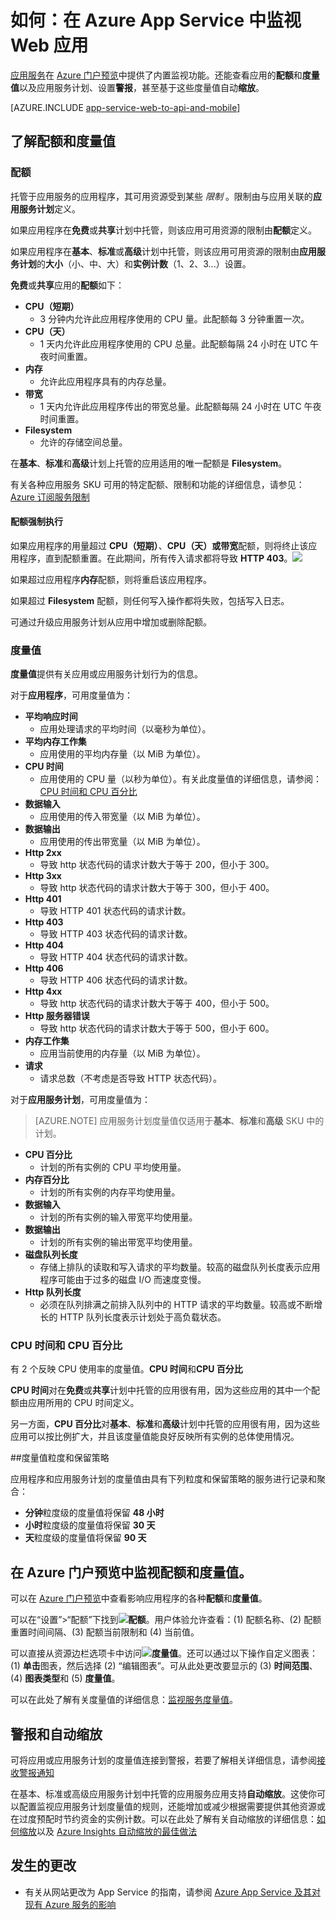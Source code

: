 <properties
	pageTitle="在 Azure App Service 中监视应用"
	description="了解如何使用 Azure 门户预览在 Azure App Service 中监视应用。"
	services="app-service"
	documentationCenter=""
	authors="btardif"
	manager="wpickett"
	editor="mollybos"/>

<tags
	ms.service="app-service"
	ms.date="07/31/2016"
	wacn.date="09/26/2016"/>

# 如何：在 Azure App Service 中监视 Web 应用

[应用服务](/documentation/articles/app-service-changes-existing-services/)在 [Azure 门户预览](https://portal.azure.cn)中提供了内置监视功能。还能查看应用的**配额**和**度量值**以及应用服务计划、设置**警报**，甚至基于这些度量值自动**缩放**。

[AZURE.INCLUDE [app-service-web-to-api-and-mobile](../../includes/app-service-web-to-api-and-mobile.md)]

## 了解配额和度量值

### 配额

托管于应用服务的应用程序，其可用资源受到某些 *限制* 。限制由与应用关联的**应用服务计划**定义。

如果应用程序在**免费**或**共享**计划中托管，则该应用可用资源的限制由**配额**定义。

如果应用程序在**基本**、**标准**或**高级**计划中托管，则该应用可用资源的限制由**应用服务计划**的**大小**（小、中、大）和**实例计数**（1、2、3...）设置。

**免费**或**共享**应用的**配额**如下：

* **CPU（短期）**
   * 3 分钟内允许此应用程序使用的 CPU 量。此配额每 3 分钟重置一次。
* **CPU（天）**
   * 1 天内允许此应用程序使用的 CPU 总量。此配额每隔 24 小时在 UTC 午夜时间重置。
* **内存**
   * 允许此应用程序具有的内存总量。
* **带宽**
   * 1 天内允许此应用程序传出的带宽总量。此配额每隔 24 小时在 UTC 午夜时间重置。
* **Filesystem**
   * 允许的存储空间总量。
   
在**基本**、**标准**和**高级**计划上托管的应用适用的唯一配额是 **Filesystem**。

有关各种应用服务 SKU 可用的特定配额、限制和功能的详细信息，请参见：[Azure 订阅服务限制](/documentation/articles/azure-subscription-service-limits/#app-service-limits)

#### 配额强制执行

如果应用程序的用量超过 **CPU（短期）**、**CPU（天）**或**带宽**配额，则将终止该应用程序，直到配额重置。在此期间，所有传入请求都将导致 **HTTP 403**。![][http403]

如果超过应用程序**内存**配额，则将重启该应用程序。

如果超过 **Filesystem** 配额，则任何写入操作都将失败，包括写入日志。

可通过升级应用服务计划从应用中增加或删除配额。

### 度量值

**度量值**提供有关应用或应用服务计划行为的信息。

对于**应用程序**，可用度量值为：

* **平均响应时间**
   * 应用处理请求的平均时间（以毫秒为单位）。
* **平均内存工作集**
   * 应用使用的平均内存量（以 MiB 为单位）。
* **CPU 时间**
   * 应用使用的 CPU 量（以秒为单位）。有关此度量值的详细信息，请参阅：[CPU 时间和 CPU 百分比](#cpu-time-vs-cpu-percentage)
* **数据输入**
   * 应用使用的传入带宽量（以 MiB 为单位）。
* **数据输出**
   * 应用使用的传出带宽量（以 MiB 为单位）。
* **Http 2xx**
   * 导致 http 状态代码的请求计数大于等于 200，但小于 300。
* **Http 3xx**
   * 导致 http 状态代码的请求计数大于等于 300，但小于 400。
* **Http 401**
   * 导致 HTTP 401 状态代码的请求计数。
* **Http 403**
   * 导致 HTTP 403 状态代码的请求计数。
* **Http 404**
   * 导致 HTTP 404 状态代码的请求计数。
* **Http 406**
   * 导致 HTTP 406 状态代码的请求计数。
* **Http 4xx**
   * 导致 http 状态代码的请求计数大于等于 400，但小于 500。
* **Http 服务器错误**
   * 导致 http 状态代码的请求计数大于等于 500，但小于 600。
* **内存工作集**
   * 应用当前使用的内存量（以 MiB 为单位）。
* **请求**
   * 请求总数（不考虑是否导致 HTTP 状态代码）。

对于**应用服务计划**，可用度量值为：

>[AZURE.NOTE] 应用服务计划度量值仅适用于**基本**、**标准**和**高级** SKU 中的计划。

* **CPU 百分比**
   * 计划的所有实例的 CPU 平均使用量。
* **内存百分比**
   * 计划的所有实例的内存平均使用量。
* **数据输入**
   * 计划的所有实例的输入带宽平均使用量。
* **数据输出**
   * 计划的所有实例的输出带宽平均使用量。
* **磁盘队列长度**
   * 存储上排队的读取和写入请求的平均数量。较高的磁盘队列长度表示应用程序可能由于过多的磁盘 I/O 而速度变慢。
* **Http 队列长度**
   * 必须在队列排满之前排入队列中的 HTTP 请求的平均数量。较高或不断增长的 HTTP 队列长度表示计划处于高负载状态。

### <a name="cpu-time-vs-cpu-percentage"></a>CPU 时间和 CPU 百分比
<!-- To do: Fix Anchor (#CPU-time-vs.-CPU-percentage) -->

有 2 个反映 CPU 使用率的度量值。**CPU 时间**和**CPU 百分比**

**CPU 时间**对在**免费**或**共享**计划中托管的应用很有用，因为这些应用的其中一个配额由应用所用的 CPU 时间定义。

另一方面，**CPU 百分比**对**基本**、**标准**和**高级**计划中托管的应用很有用，因为这些应用可以按比例扩大，并且该度量值能良好反映所有实例的总体使用情况。

##度量值粒度和保留策略

应用程序和应用服务计划的度量值由具有下列粒度和保留策略的服务进行记录和聚合：

 * **分钟**粒度级的度量值将保留 **48 小时**
 * **小时**粒度级的度量值将保留 **30 天**
 * **天**粒度级的度量值将保留 **90 天**

## 在 Azure 门户预览中监视配额和度量值。

可以在 [Azure 门户预览](https://portal.azure.cn)中查看影响应用程序的各种**配额**和**度量值**。

可以在“设置”>“配额”下找到![][quotas]**配额**。用户体验允许查看：(1) 配额名称、(2) 配额重置时间间隔、(3) 配额当前限制和 (4) 当前值。

可以直接从资源边栏选项卡中访问![][metrics]**度量值**。还可以通过以下操作自定义图表：(1) **单击**图表，然后选择 (2) “编辑图表”。可从此处更改要显示的 (3) **时间范围**、(4) **图表类型**和 (5) **度量值**。

可以在此处了解有关度量值的详细信息：[监视服务度量值](/documentation/articles/insights-how-to-customize-monitoring/)。

## 警报和自动缩放
可将应用或应用服务计划的度量值连接到警报，若要了解相关详细信息，请参阅[接收警报通知](/documentation/articles/insights-receive-alert-notifications/)

在基本、标准或高级应用服务计划中托管的应用服务应用支持**自动缩放**。这使你可以配置监视应用服务计划度量值的规则，还能增加或减少根据需要提供其他资源或在过度预配时节约资金的实例计数。可以在此处了解有关自动缩放的详细信息：[如何缩放](/documentation/articles/insights-how-to-scale/)以及 [Azure Insights 自动缩放的最佳做法](/documentation/articles/insights-autoscale-best-practices/)

## 发生的更改
* 有关从网站更改为 App Service 的指南，请参阅 [Azure App Service 及其对现有 Azure 服务的影响](/documentation/articles/app-service-changes-existing-services/)

[fzilla]: http://go.microsoft.com/fwlink/?LinkId=247914
[vmsizes]: http://go.microsoft.com/fwlink/?LinkID=309169



<!-- Images. -->
[http403]: ./media/web-sites-monitor/http403.png
[quotas]: ./media/web-sites-monitor/quotas.png
[metrics]: ./media/web-sites-monitor/metrics.png

<!---HONumber=Mooncake_0919_2016-->